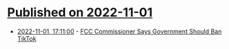 # [Published on 2022-11-01](index.md)

* [2022-11-01, 17:11:00](https://news.slashdot.org/story/22/11/01/1711216/fcc-commissioner-says-government-should-ban-tiktok?utm_source=rss1.0mainlinkanon&utm_medium=feed) - [FCC Commissioner Says Government Should Ban TikTok](https://news.slashdot.org/story/22/11/01/1711216/fcc-commissioner-says-government-should-ban-tiktok?utm_source=rss1.0mainlinkanon&utm_medium=feed)

